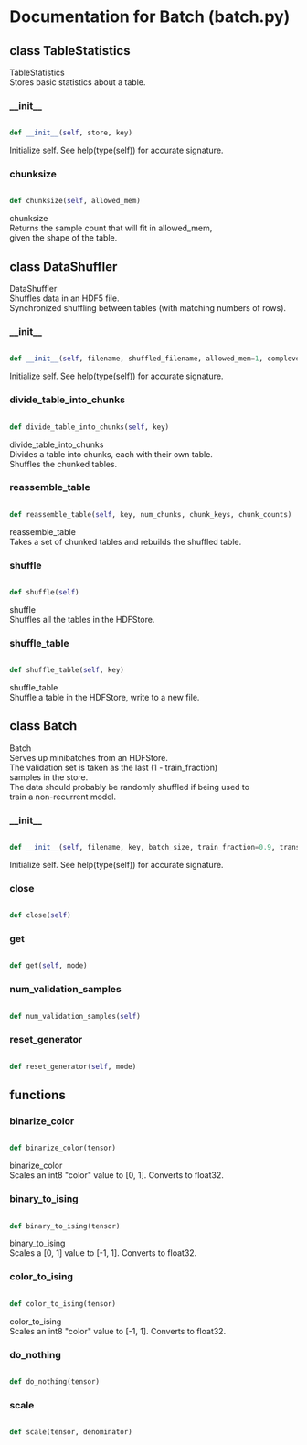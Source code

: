 # Documentation for Batch (batch.py)

## class TableStatistics
TableStatistics<br />Stores basic statistics about a table.
### \_\_init\_\_
```py

def __init__(self, store, key)

```



Initialize self.  See help(type(self)) for accurate signature.


### chunksize
```py

def chunksize(self, allowed_mem)

```



chunksize<br />Returns the sample count that will fit in allowed_mem,<br />given the shape of the table.




## class DataShuffler
DataShuffler<br />Shuffles data in an HDF5 file.<br />Synchronized shuffling between tables (with matching numbers of rows).
### \_\_init\_\_
```py

def __init__(self, filename, shuffled_filename, allowed_mem=1, complevel=5, seed=137)

```



Initialize self.  See help(type(self)) for accurate signature.


### divide\_table\_into\_chunks
```py

def divide_table_into_chunks(self, key)

```



divide_table_into_chunks<br />Divides a table into chunks, each with their own table.<br />Shuffles the chunked tables.


### reassemble\_table
```py

def reassemble_table(self, key, num_chunks, chunk_keys, chunk_counts)

```



reassemble_table<br />Takes a set of chunked tables and rebuilds the shuffled table.


### shuffle
```py

def shuffle(self)

```



shuffle<br />Shuffles all the tables in the HDFStore.


### shuffle\_table
```py

def shuffle_table(self, key)

```



shuffle_table<br />Shuffle a table in the HDFStore, write to a new file.




## class Batch
Batch<br />Serves up minibatches from an HDFStore.<br />The validation set is taken as the last (1 - train_fraction)<br />samples in the store.<br />The data should probably be randomly shuffled if being used to<br />train a non-recurrent model.
### \_\_init\_\_
```py

def __init__(self, filename, key, batch_size, train_fraction=0.9, transform=<function float_tensor at 0x127adf620>)

```



Initialize self.  See help(type(self)) for accurate signature.


### close
```py

def close(self)

```



### get
```py

def get(self, mode)

```



### num\_validation\_samples
```py

def num_validation_samples(self)

```



### reset\_generator
```py

def reset_generator(self, mode)

```





## functions

### binarize\_color
```py

def binarize_color(tensor)

```



binarize_color<br />Scales an int8 "color" value to [0, 1].  Converts to float32.


### binary\_to\_ising
```py

def binary_to_ising(tensor)

```



binary_to_ising<br />Scales a [0, 1] value to [-1, 1].  Converts to float32.


### color\_to\_ising
```py

def color_to_ising(tensor)

```



color_to_ising<br />Scales an int8 "color" value to [-1, 1].  Converts to float32.


### do\_nothing
```py

def do_nothing(tensor)

```



### scale
```py

def scale(tensor, denominator)

```


